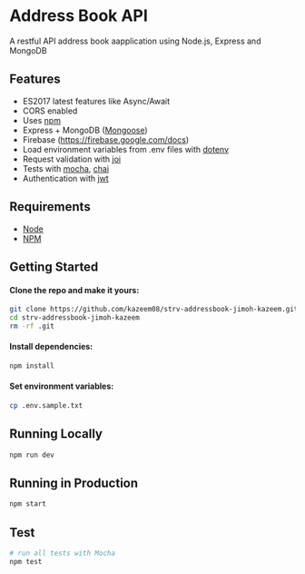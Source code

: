 # Address Book API

A restful API address book aapplication using Node.js, Express and MongoDB

## Features

- ES2017 latest features like Async/Await
- CORS enabled
- Uses [npm](https://www.npmjs.com/)
- Express + MongoDB ([Mongoose](http://mongoosejs.com/))
- Firebase (https://firebase.google.com/docs)
- Load environment variables from .env files with [dotenv](https://www.npmjs.com/package/dotenv)
- Request validation with [joi](https://www.npmjs.com/package/joi)
- Tests with [mocha](https://mochajs.org), [chai](http://chaijs.com)
- Authentication with [jwt](https://www.npmjs.com/package/jsonwebtoken)

## Requirements

- [Node](https://nodejs.org/en/download/current/)
- [NPM](https://docs.npmjs.com/downloading-and-installing-node-js-and-npm)

## Getting Started

#### Clone the repo and make it yours:

```bash
git clone https://github.com/kazeem08/strv-addressbook-jimoh-kazeem.git
cd strv-addressbook-jimoh-kazeem
rm -rf .git
```

#### Install dependencies:

```bash
npm install
```

#### Set environment variables:

```bash
cp .env.sample.txt
```

## Running Locally

```bash
npm run dev
```

## Running in Production

```bash
npm start
```

## Test

```bash
# run all tests with Mocha
npm test
```
